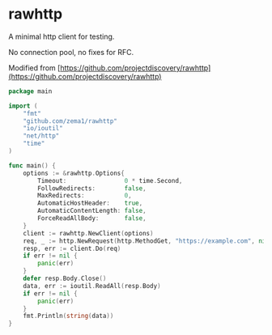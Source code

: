 # rawhttp

A minimal http client for testing. 

No connection pool, no fixes for RFC.


Modified from [https://github.com/projectdiscovery/rawhttp](https://github.com/projectdiscovery/rawhttp)

```go
package main

import (
	"fmt"
	"github.com/zema1/rawhttp"
	"io/ioutil"
	"net/http"
	"time"
)

func main() {
	options := &rawhttp.Options{
		Timeout:                0 * time.Second,
		FollowRedirects:        false,
		MaxRedirects:           0,
		AutomaticHostHeader:    true,
		AutomaticContentLength: false,
		ForceReadAllBody:       false,
	}
	client := rawhttp.NewClient(options)
	req, _ := http.NewRequest(http.MethodGet, "https://example.com", nil)
	resp, err := client.Do(req)
	if err != nil {
		panic(err)
	}
	defer resp.Body.Close()
	data, err := ioutil.ReadAll(resp.Body)
	if err != nil {
		panic(err)
	}
	fmt.Println(string(data))
}
```